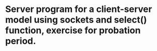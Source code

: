 # Server program for a client-server model using sockets and select() function, exercise for probation period.
